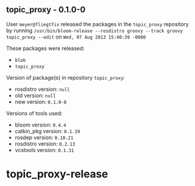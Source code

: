 ## topic_proxy - 0.1.0-0

User `meyer@fliegtfix` released the packages in the `topic_proxy` repository by running `/usr/bin/bloom-release --rosdistro groovy --track groovy topic_proxy --edit` on `Wed, 07 Aug 2013 15:40:39 -0000`

These packages were released:
- `blob`
- `topic_proxy`

Version of package(s) in repository `topic_proxy`:
- rosdistro version: `null`
- old version: `null`
- new version: `0.1.0-0`

Versions of tools used:
- bloom version: `0.4.4`
- catkin_pkg version: `0.1.19`
- rosdep version: `0.10.21`
- rosdistro version: `0.2.13`
- vcstools version: `0.1.31`


topic_proxy-release
===================
